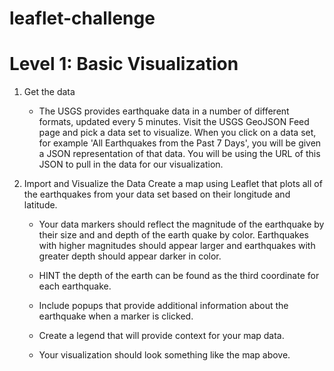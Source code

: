 # leaflet-challenge

# Level 1: Basic Visualization
1. Get the data
    - The USGS provides earthquake data in a number of different formats, updated every 5 minutes. Visit the USGS GeoJSON Feed page and pick a data set to visualize. When you click on a data set, for example 'All Earthquakes from the Past 7 Days', you will be given a JSON representation of that data. You will be using the URL of this JSON to pull in the data for our visualization. 

2. Import and Visualize the Data
Create a map using Leaflet that plots all of the earthquakes from your data set based on their longitude and latitude.


    - Your data markers should reflect the magnitude of the earthquake by their size and and depth of the earth quake by color. Earthquakes with higher magnitudes should appear larger and earthquakes with greater depth should appear darker in color.


    - HINT the depth of the earth can be found as the third coordinate for each earthquake.


    - Include popups that provide additional information about the earthquake when a marker is clicked.


    - Create a legend that will provide context for your map data.


    - Your visualization should look something like the map above.

